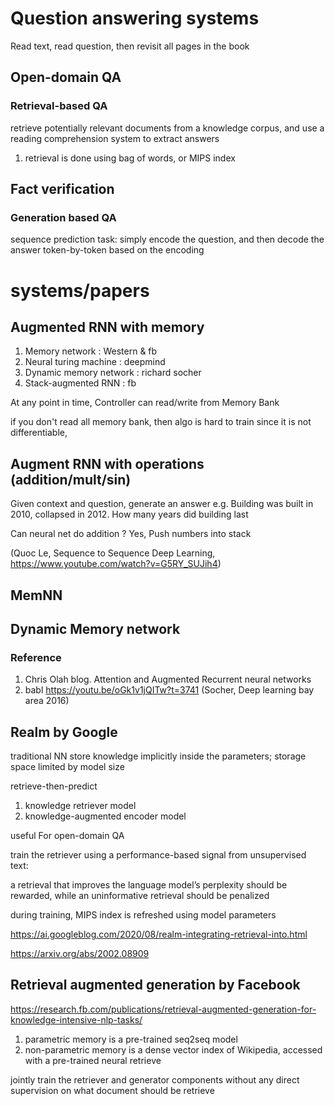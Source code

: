 
# Question answering systems

Read text, read question, then revisit all pages in the book

## Open-domain QA

### Retrieval-based QA

retrieve potentially relevant documents from a knowledge corpus, and use a reading comprehension system to extract answers

1. retrieval is done using bag of words, or MIPS index

## Fact verification

### Generation based QA

sequence prediction task: simply encode the question, and then decode the answer token-by-token based on the encoding

# systems/papers

## Augmented RNN with memory

1. Memory network : Western & fb
2. Neural turing machine : deepmind
3. Dynamic memory network : richard socher
4. Stack-augmented RNN : fb

At any point in time, Controller can read/write from Memory Bank

if you don't read all memory bank, then algo is hard to train since it is not differentiable, 

## Augment RNN with operations (addition/mult/sin)

Given context and question, generate an answer
e.g. Building was built in 2010, collapsed in 2012.  How many years did building last

Can neural net do addition ?
Yes, Push numbers into stack

(Quoc Le, Sequence to Sequence Deep Learning, https://www.youtube.com/watch?v=G5RY_SUJih4)

## MemNN

## Dynamic Memory network

### Reference

1. Chris Olah blog.  Attention and Augmented Recurrent neural networks
2. babl  https://youtu.be/oGk1v1jQITw?t=3741 (Socher, Deep learning bay area 2016)


## Realm by Google

traditional NN store knowledge implicitly inside the parameters; storage space limited by model size

retrieve-then-predict
1. knowledge retriever model
2. knowledge-augmented encoder model

useful For open-domain QA

train the retriever using a performance-based signal from unsupervised text:

a retrieval that improves the language model’s perplexity should be rewarded, while an uninformative retrieval should be penalized

during training, MIPS index is refreshed using model parameters

https://ai.googleblog.com/2020/08/realm-integrating-retrieval-into.html

https://arxiv.org/abs/2002.08909

## Retrieval augmented generation by Facebook

https://research.fb.com/publications/retrieval-augmented-generation-for-knowledge-intensive-nlp-tasks/

1. parametric memory is a pre-trained seq2seq model 
2. non-parametric memory is a dense vector index of Wikipedia, accessed with a pre-trained neural retrieve

jointly train the retriever and generator components without any direct supervision on what document should be retrieve


